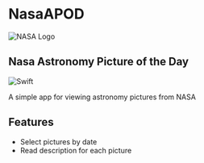 # NasaAPOD
![NASA Logo](https://www.nasa.gov/sites/all/themes/custom/nasatwo/images/nasa-logo.svg)

## Nasa Astronomy Picture of the Day

![Swift](https://img.shields.io/badge/swift-F54A2A?style=for-the-badge&logo=swift&logoColor=white)

A simple app for viewing astronomy pictures from NASA

## Features

- Select pictures by date
- Read description for each picture
